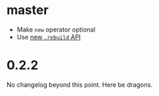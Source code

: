 # master

* Make `new` operator optional
* Use [new `.rebuild` API](https://github.com/broccolijs/broccoli/blob/master/docs/new-rebuild-api.md)

# 0.2.2

No changelog beyond this point. Here be dragons.
